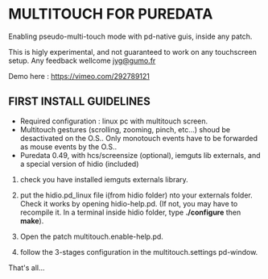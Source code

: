# MULTITOUCH FOR PUREDATA

Enabling pseudo-multi-touch mode with pd-native guis, inside any patch.

This is higly experimental, and not guaranteed to work on any  touchscreen setup.
Any feedback wellcome jyg@gumo.fr

 Demo here : https://vimeo.com/292789121

## FIRST INSTALL GUIDELINES

- Required configuration : linux pc with multitouch screen.
- Multitouch gestures (scrolling, zooming, pinch, etc...) shoud be desactivated on the O.S.. Only monotouch events have to be forwarded as mouse events by the O.S..
- Puredata 0.49, with hcs/screensize (optional), iemguts lib externals, and a special version of hidio (included)

1) check you have installed iemguts externals library.

2) put the hidio.pd_linux file i(from hidio folder) nto your externals folder. Check it works by opening hidio-help.pd. (If not, you may have to recompile it. In a terminal inside hidio folder, type  **./configure** then **make**).

3) Open the patch multitouch.enable-help.pd.

4) follow the 3-stages configuration in the multitouch.settings pd-window.

That's all...
